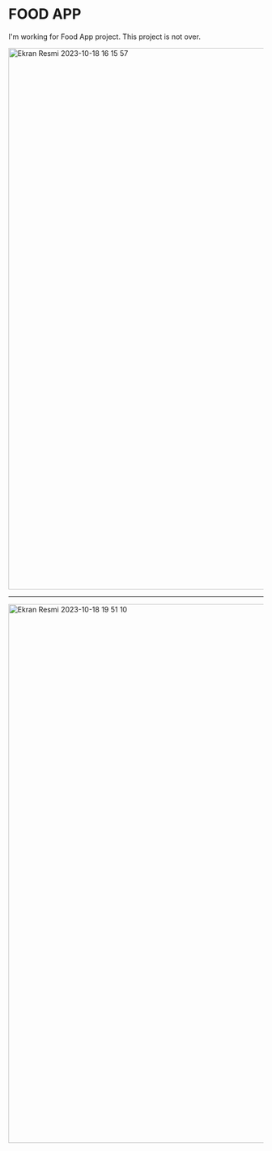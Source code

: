 # **FOOD APP**


I'm working for Food App project. This project is not over.


<img width="1068" alt="Ekran Resmi 2023-10-18 16 15 57" src="https://github.com/kadirkyr/FoodApp/assets/126793336/04e6c45a-ba17-48c1-93df-8816534b7080">



*******************************



<img width="1063" alt="Ekran Resmi 2023-10-18 19 51 10" src="https://github.com/kadirkyr/food_app/assets/126793336/3c1049a5-f96d-450a-b205-b3d2f2871189">

